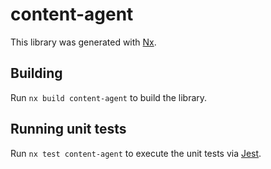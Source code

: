 # content-agent

This library was generated with [Nx](https://nx.dev).

## Building

Run `nx build content-agent` to build the library.

## Running unit tests

Run `nx test content-agent` to execute the unit tests via [Jest](https://jestjs.io).
